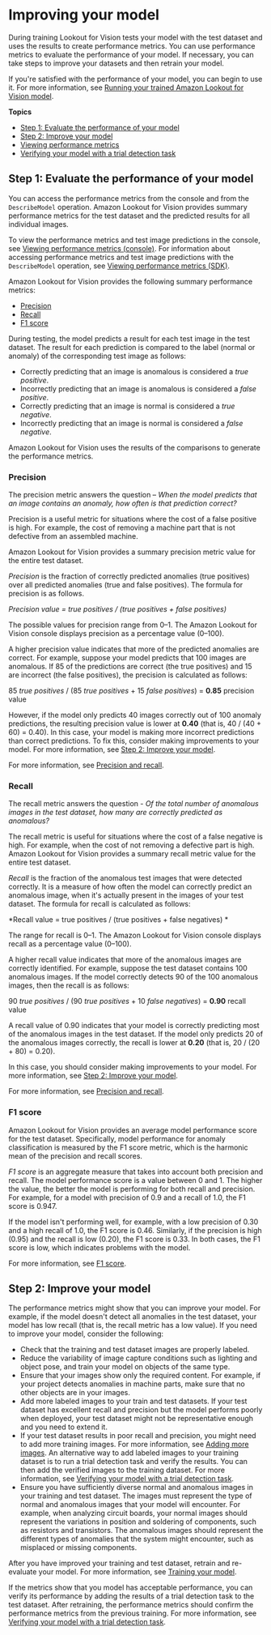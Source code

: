 # Improving your model<a name="improve"></a>

During training Lookout for Vision tests your model with the test dataset and uses the results to create performance metrics\. You can use performance metrics to evaluate the performance of your model\. If necessary, you can take steps to improve your datasets and then retrain your model\.

If you're satisfied with the performance of your model, you can begin to use it\. For more information, see [Running your trained Amazon Lookout for Vision model](running-model.md)\. 

**Topics**
+ [Step 1: Evaluate the performance of your model](#evaluate-model)
+ [Step 2: Improve your model](#improve-model)
+ [Viewing performance metrics](performance-metrics.md)
+ [Verifying your model with a trial detection task](trial-detection.md)

## Step 1: Evaluate the performance of your model<a name="evaluate-model"></a>

You can access the performance metrics from the console and from the `DescribeModel` operation\. Amazon Lookout for Vision provides summary performance metrics for the test dataset and the predicted results for all individual images\. 

To view the performance metrics and test image predictions in the console, see [Viewing performance metrics \(console\)](performance-metrics.md#performance-metrics-console)\. For information about accessing performance metrics and test image predictions with the `DescribeModel` operation, see [Viewing performance metrics \(SDK\)](performance-metrics.md#performance-metrics-sdk)\.

Amazon Lookout for Vision provides the following summary performance metrics:
+ [Precision](#precision-metric)
+ [Recall](#recall-metric)
+ [F1 score](#f1-metric)

During testing, the model predicts a result for each test image in the test dataset\. The result for each prediction is compared to the label \(normal or anomaly\) of the corresponding test image as follows: 
+ Correctly predicting that an image is anomalous is considered a *true positive*\.
+ Incorrectly predicting that an image is anomalous is considered a *false positive*\.
+ Correctly predicting that an image is normal is considered a *true negative*\.
+ Incorrectly predicting that an image is normal is considered a *false negative*\.

Amazon Lookout for Vision uses the results of the comparisons to generate the performance metrics\.

### Precision<a name="precision-metric"></a>

The precision metric answers the question – *When the model predicts that an image contains an anomaly, how often is that prediction correct?*

Precision is a useful metric for situations where the cost of a false positive is high\. For example, the cost of removing a machine part that is not defective from an assembled machine\.

Amazon Lookout for Vision provides a summary precision metric value for the entire test dataset\. 

*Precision* is the fraction of correctly predicted anomalies \(true positives\) over all predicted anomalies \(true and false positives\)\. The formula for precision is as follows\.

*Precision value = true positives / \(true positives \+ false positives\)*

The possible values for precision range from 0–1\. The Amazon Lookout for Vision console displays precision as a percentage value \(0–100\)\.

A higher precision value indicates that more of the predicted anomalies are correct\. For example, suppose your model predicts that 100 images are anomalous\. If 85 of the predictions are correct \(the true positives\) and 15 are incorrect \(the false positives\), the precision is calculated as follows:

85 *true positives* / \(85 *true positives* \+ 15 *false positives*\) = **0\.85** precision value

However, if the model only predicts 40 images correctly out of 100 anomaly predictions, the resulting precision value is lower at **0\.40** \(that is, 40 / \(40 \+ 60\) = 0\.40\)\. In this case, your model is making more incorrect predictions than correct predictions\. To fix this, consider making improvements to your model\. For more information, see [Step 2: Improve your model](#improve-model)\.

For more information, see [Precision and recall](https://en.wikipedia.org/wiki/Precision_and_recall)\.

### Recall<a name="recall-metric"></a>

The recall metric answers the question \- *Of the total number of anomalous images in the test dataset, how many are correctly predicted as anomalous?*

The recall metric is useful for situations where the cost of a false negative is high\. For example, when the cost of not removing a defective part is high\. Amazon Lookout for Vision provides a summary recall metric value for the entire test dataset\. 

*Recall* is the fraction of the anomalous test images that were detected correctly\. It is a measure of how often the model can correctly predict an anomalous image, when it's actually present in the images of your test dataset\. The formula for recall is calculated as follows:

*Recall value = true positives / \(true positives \+ false negatives\) *

The range for recall is 0–1\. The Amazon Lookout for Vision console displays recall as a percentage value \(0–100\)\.

A higher recall value indicates that more of the anomalous images are correctly identified\. For example, suppose the test dataset contains 100 anomalous images\. If the model correctly detects 90 of the 100 anomalous images, then the recall is as follows:

90 *true positives* / \(90 *true positives* \+ 10 *false negatives*\) = **0\.90** recall value

A recall value of 0\.90 indicates that your model is correctly predicting most of the anomalous images in the test dataset\. If the model only predicts 20 of the anomalous images correctly, the recall is lower at **0\.20** \(that is, 20 / \(20 \+ 80\) = 0\.20\)\. 

In this case, you should consider making improvements to your model\. For more information, see [Step 2: Improve your model](#improve-model)\.

For more information, see [Precision and recall](https://en.wikipedia.org/wiki/Precision_and_recall)\.

### F1 score<a name="f1-metric"></a>

Amazon Lookout for Vision provides an average model performance score for the test dataset\. Specifically, model performance for anomaly classification is measured by the F1 score metric, which is the harmonic mean of the precision and recall scores\. 

*F1 score* is an aggregate measure that takes into account both precision and recall\. The model performance score is a value between 0 and 1\. The higher the value, the better the model is performing for both recall and precision\. For example, for a model with precision of 0\.9 and a recall of 1\.0, the F1 score is 0\.947\.

If the model isn't performing well, for example, with a low precision of 0\.30 and a high recall of 1\.0, the F1 score is 0\.46\. Similarly, if the precision is high \(0\.95\) and the recall is low \(0\.20\), the F1 score is 0\.33\. In both cases, the F1 score is low, which indicates problems with the model\. 

For more information, see [F1 score](https://en.wikipedia.org/wiki/F1_score)\.

## Step 2: Improve your model<a name="improve-model"></a>

The performance metrics might show that you can improve your model\. For example, if the model doesn't detect all anomalies in the test dataset, your model has low recall \(that is, the recall metric has a low value\)\. If you need to improve your model, consider the following:
+ Check that the training and test dataset images are properly labeled\.
+ Reduce the variability of image capture conditions such as lighting and object pose, and train your model on objects of the same type\.
+ Ensure that your images show only the required content\. For example, if your project detects anomalies in machine parts, make sure that no other objects are in your images\.
+ Add more labeled images to your train and test datasets\. If your test dataset has excellent recall and precision but the model performs poorly when deployed, your test dataset might not be representative enough and you need to extend it\.
+ If your test dataset results in poor recall and precision, you might need to add more training images\. For more information, see [Adding more images](edit-dataset.md#add-more-images-dataset)\. An alternative way to add labeled images to your training dataset is to run a trial detection task and verify the results\. You can then add the verified images to the training dataset\. For more information, see [Verifying your model with a trial detection task](trial-detection.md)\. 
+ Ensure you have sufficiently diverse normal and anomalous images in your training and test dataset\. The images must represent the type of normal and anomalous images that your model will encounter\. For example, when analyzing circuit boards, your normal images should represent the variations in position and soldering of components, such as resistors and transistors\. The anomalous images should represent the different types of anomalies that the system might encounter, such as misplaced or missing components\. 

After you have improved your training and test dataset, retrain and re\-evaluate your model\. For more information, see [Training your model](model-train.md)\.

If the metrics show that you model has acceptable performance, you can verify its performance by adding the results of a trial detection task to the test dataset\. After retraining, the performance metrics should confirm the performance metrics from the previous training\. For more information, see [Verifying your model with a trial detection task](trial-detection.md)\.